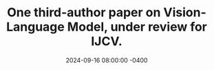 ---
title: "One third-author paper on Vision-Language Model, under review for IJCV."
date: 2024-09-16 08:00:00 -0400
---
